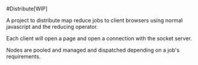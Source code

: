 #Distribute[WIP]

A project to distribute map reduce jobs to client browsers using normal
javascript and the reducing operator.

Each client will open a page and open a connection with the socket server.

Nodes are pooled and managed and dispatched depending on a job's requirements.
